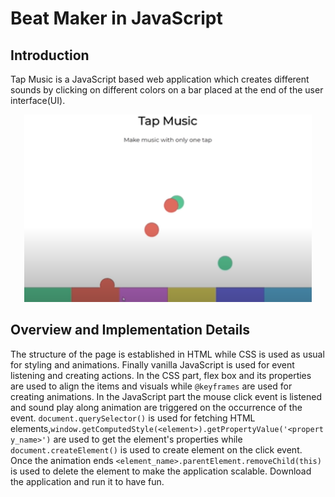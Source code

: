 # Beat Maker in JavaScript
## Introduction
Tap Music is a JavaScript based web application which creates different sounds by clicking on different colors on a bar placed at the end of the user interface(UI).

<p align="center">
  <img width="460" height="300" src="images/BeatMaker.PNG">
</p>

## Overview and Implementation Details
The structure of the page is established in HTML while CSS is used as usual for styling and animations. Finally vanilla
JavaScript is used for event listening and creating actions. In the CSS part, flex box and its properties are used to align the items and visuals while  `@keyframes` are used for creating animations. In the JavaScript part the mouse click event is listened and sound play along animation are triggered on the occurrence of the event. `document.querySelector()` is used for fetching HTML elements,`window.getComputedStyle(<element>).getPropertyValue('<property_name>')` are used to get the element's properties while `document.createElement()` is used to create element on the click event. Once the animation ends `<element_name>.parentElement.removeChild(this)` is used to delete the element to make the application scalable.
Download the application and run it to have fun.

